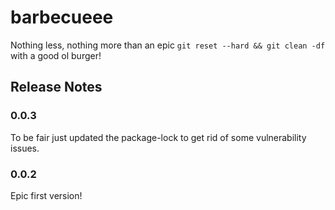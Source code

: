 # barbecueee

Nothing less, nothing more than an epic `git reset --hard && git clean -df` with a good ol burger!

## Release Notes

### 0.0.3

To be fair just updated the package-lock to get rid of some vulnerability issues.

### 0.0.2

Epic first version!

